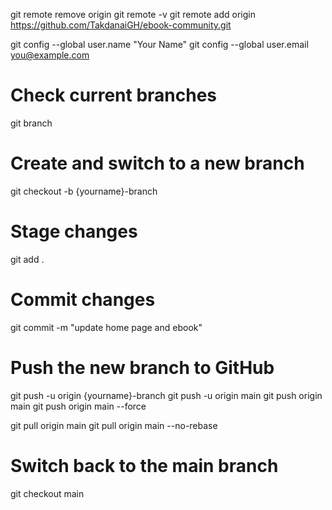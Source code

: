 git remote remove origin
git remote -v
git remote add origin https://github.com/TakdanaiGH/ebook-community.git

git config --global user.name "Your Name"
git config --global user.email you@example.com

# Check current branches
git branch

# Create and switch to a new branch
git checkout -b {yourname}-branch

# Stage changes
git add .

# Commit changes
git commit -m "update home page and ebook"

# Push the new branch to GitHub
git push -u origin {yourname}-branch
git push -u origin main
git push origin main
git push origin main --force

git pull origin main
git pull origin main --no-rebase

# Switch back to the main branch
git checkout main